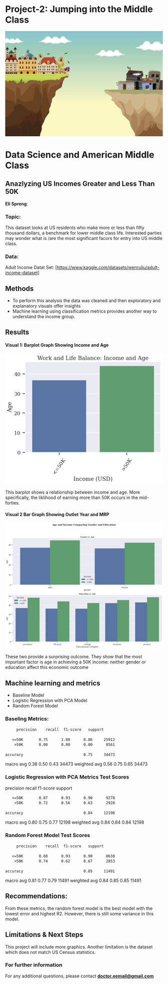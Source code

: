 # Project-2: Jumping into the Middle Class 
![alt text](https://github.com/Elispreng/Project-2/blob/main/US%20Income.jpg)

# Data Science and American Middle Class
## Anazlyzing US Incomes Greater and Less Than 50K

**Eli Spreng**: 

### Topic:

This dataset looks at US residents who make more or less than fifty thousand dollars, a benchmark for lower middle class life. Interested parties may wonder what is
/are the most significant facors for entry into US middle class. 

### Data:
Adult Income Datat Set: [https://www.kaggle.com/datasets/wenruliu/adult-income-dataset]


## Methods
- To perform this analysis the data was cleaned and then exploratory and explanatory visuals offer insights
- Machine learning using classification metrics provides another way to understand the income group. 

## Results

#### Visual 1: Barplot Graph Showing Income and Age
![alt text](https://github.com/Elispreng/Project-2/blob/main/Income%20and%20Age.png)

This barplot shows a relationship between income and age. More specifically, the liklihood of earning more than 50K occurs in the mid-forties. 

#### Visual 2 Bar  Graph Showing Outlet Year and MRP

![alt text](https://github.com/Elispreng/Project-2/blob/main/Income_Education%20and%20Gender.png)


These two provide a surprising outcome. They show that the most important factor is age in achieving a 50K income: neither gender or education affect this economic
outcome

## Machine learning and metrics
- Baseline Model
- Logistic Regression with PCA Model
- Random Forest Model

### Baseling Metrics:
         precision    recall  f1-score   support

       <=50K       0.75      1.00      0.86     25912
        >50K       0.00      0.00      0.00      8561

    accuracy                           0.75     34473
   macro avg       0.38      0.50      0.43     34473
weighted avg       0.56      0.75      0.65     34473


### Logistic Regression with PCA Metrics Test Scores
      
   precision    recall  f1-score   support

       <=50K       0.87      0.93      0.90      9278
        >50K       0.72      0.56      0.63      2920

    accuracy                           0.84     12198
   macro avg       0.80      0.75      0.77     12198
weighted avg       0.84      0.84      0.84     12198


### Random Forest Model Test Scores

         precision    recall  f1-score   support

       <=50K       0.88      0.93      0.90      8638
        >50K       0.74      0.62      0.67      2853

    accuracy                           0.85     11491
   macro avg       0.81      0.77      0.79     11491
weighted avg       0.84      0.85      0.85     11491

     
## Recommendations:

From these metrics, the random forest model is the best model with the lowest error and highest R2. However, there is still some variance in this model. 

## Limitations & Next Steps

This project will include more graphics. Another limitation is the dataset which does not match US Census statistics. 

### For further information


For any additional questions, please contact **doctor.eemail@gmail.com**

